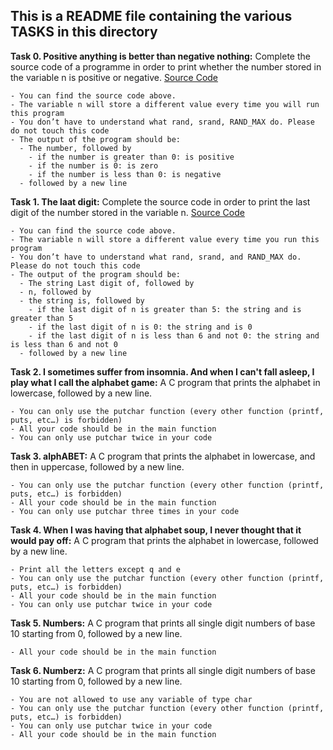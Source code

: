## This is a README file containing the various TASKS in this directory

**Task 0. Positive anything is better than negative nothing:** Complete the source code of a programme in order to print whether the number stored in the variable n is positive or negative.
[Source Code](https://github.com/holbertonschool/0x01.c/blob/master/0-positive_or_negative_c)
```
- You can find the source code above.
- The variable n will store a different value every time you will run this program
- You don’t have to understand what rand, srand, RAND_MAX do. Please do not touch this code
- The output of the program should be:
  - The number, followed by
    - if the number is greater than 0: is positive
    - if the number is 0: is zero
    - if the number is less than 0: is negative
  - followed by a new line
```

**Task 1. The laat digit:**  Complete the source code in order to print the last digit of the number stored in the variable n.
[Source Code](https://github.com/holbertonschool/0x01.c/blob/master/0-positive_or_negative_c)
```
- You can find the source code above.
- The variable n will store a different value every time you run this program
- You don’t have to understand what rand, srand, and RAND_MAX do. Please do not touch this code
- The output of the program should be:
  - The string Last digit of, followed by
  - n, followed by
  - the string is, followed by
    - if the last digit of n is greater than 5: the string and is greater than 5
    - if the last digit of n is 0: the string and is 0
    - if the last digit of n is less than 6 and not 0: the string and is less than 6 and not 0
  - followed by a new line
```

**Task 2. I sometimes suffer from insomnia. And when I can't fall asleep, I play what I call the alphabet game:** A C program that prints the alphabet in lowercase, followed by a new line.
```
- You can only use the putchar function (every other function (printf, puts, etc…) is forbidden)
- All your code should be in the main function
- You can only use putchar twice in your code
```

**Task 3. alphABET:** A C program that prints the alphabet in lowercase, and then in uppercase, followed by a new line.	
```
- You can only use the putchar function (every other function (printf, puts, etc…) is forbidden)
- All your code should be in the main function
- You can only use putchar three times in your code
```

**Task 4. When I was having that alphabet soup, I never thought that it would pay off:** A C program that prints the alphabet in lowercase, followed by a new line.
```
- Print all the letters except q and e
- You can only use the putchar function (every other function (printf, puts, etc…) is forbidden)
- All your code should be in the main function
- You can only use putchar twice in your code
```

**Task 5. Numbers:** A C program that prints all single digit numbers of base 10 starting from 0, followed by a new line.
```
- All your code should be in the main function
```

**Task 6. Numberz:** A C program that prints all single digit numbers of base 10 starting from 0, followed by a new line.
```
- You are not allowed to use any variable of type char
- You can only use the putchar function (every other function (printf, puts, etc…) is forbidden)
- You can only use putchar twice in your code
- All your code should be in the main function
```


